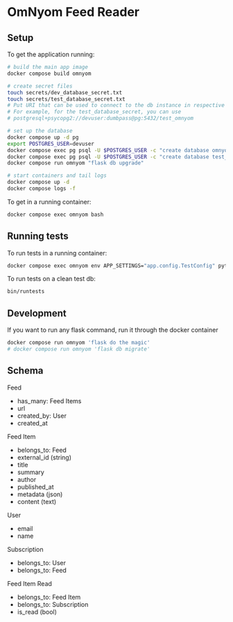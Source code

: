 # OmNyom Feed Reader

## Setup

To get the application running:

```bash
# build the main app image
docker compose build omnyom

# create secret files
touch secrets/dev_database_secret.txt
touch secrets/test_database_secret.txt
# Put URI that can be used to connect to the db instance in respective secrets files
# For example, for the test_database_secret, you can use
# postgresql+psycopg2://devuser:dumbpass@pg:5432/test_omnyom

# set up the database
docker compose up -d pg
export POSTGRES_USER=devuser
docker compose exec pg psql -U $POSTGRES_USER -c "create database omnyom owner $POSTGRES_USER;"
docker compose exec pg psql -U $POSTGRES_USER -c "create database test_omnyom owner $POSTGRES_USER;"
docker compose run omnyom "flask db upgrade"

# start containers and tail logs
docker compose up -d
docker compose logs -f
```

To get in a running container:

```bash
docker compose exec omnyom bash
```

## Running tests

To run tests in a running container:

```bash
docker compose exec omnyom env APP_SETTINGS="app.config.TestConfig" pytest
```

To run tests on a clean test db:

```bash
bin/runtests
```

## Development

If you want to run any flask command, run it through the docker container

```bash
docker compose run omnyom 'flask do the magic'
# docker compose run omnyom 'flask db migrate'
```

## Schema

Feed

- has_many: Feed Items
- url
- created_by: User
- created_at

Feed Item

- belongs_to: Feed
- external_id (string)
- title
- summary
- author
- published_at
- metadata (json)
- content (text)

User

- email
- name

Subscription

- belongs_to: User
- belongs_to: Feed

Feed Item Read

- belongs_to: Feed Item
- belongs_to: Subscription
- is_read (bool)
